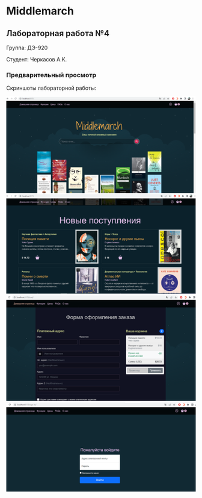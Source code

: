 # Middlemarch
## Лабораторная работа №4


Группа: ДЭ-920

Студент: Черкасов А.К.





### Предварительный просмотр
Скриншоты лабораторной работы:

![screen1](https://raw.githubusercontent.com/DarkAlfar/lab4/main/public/screen1.PNG)
![screen2](https://raw.githubusercontent.com/DarkAlfar/lab4/main/public/screen2.PNG)
![screen3](https://raw.githubusercontent.com/DarkAlfar/lab4/main/public/screen3.PNG)
![screen4](https://raw.githubusercontent.com/DarkAlfar/lab4/main/public/screen4.PNG)
